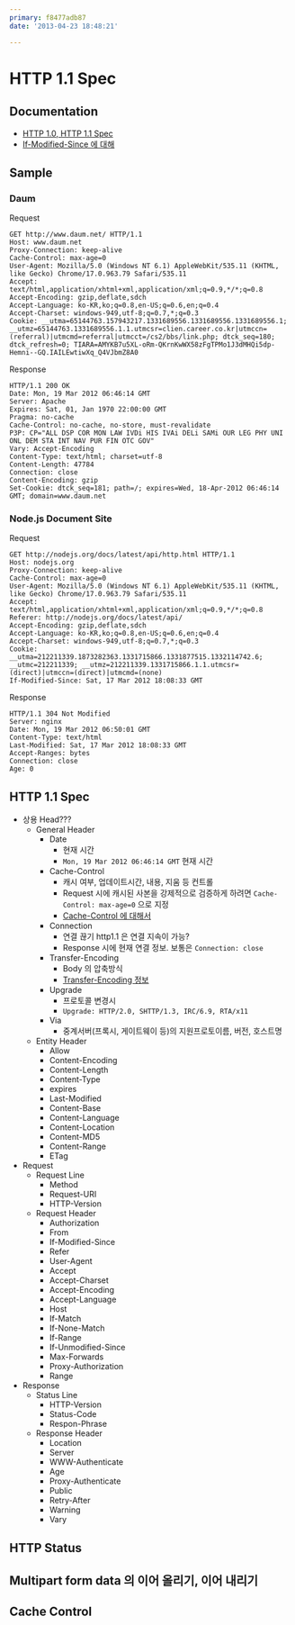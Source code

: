 ```yaml
---
primary: f8477adb87
date: '2013-04-23 18:48:21'

---
```


# HTTP 1.1 Spec

## Documentation

- [HTTP 1.0, HTTP 1.1 Spec](http://coffeenix.net/doc/network/http_1_0_vs_1_1.html)
- [If-Modified-Since 에 대해](http://kldp.org/node/44139)

## Sample

### Daum

Request

	GET http://www.daum.net/ HTTP/1.1
	Host: www.daum.net
	Proxy-Connection: keep-alive
	Cache-Control: max-age=0
	User-Agent: Mozilla/5.0 (Windows NT 6.1) AppleWebKit/535.11 (KHTML, like Gecko) Chrome/17.0.963.79 Safari/535.11
	Accept: text/html,application/xhtml+xml,application/xml;q=0.9,*/*;q=0.8
	Accept-Encoding: gzip,deflate,sdch
	Accept-Language: ko-KR,ko;q=0.8,en-US;q=0.6,en;q=0.4
	Accept-Charset: windows-949,utf-8;q=0.7,*;q=0.3
	Cookie: __utma=65144763.157943217.1331689556.1331689556.1331689556.1; __utmz=65144763.1331689556.1.1.utmcsr=clien.career.co.kr|utmccn=(referral)|utmcmd=referral|utmcct=/cs2/bbs/link.php; dtck_seq=180; dtck_refresh=0; TIARA=AMYKB7u5XL-oRm-QKrnKwWX58zFgTPMo1J3dMHQi5dp-Hemni--GQ.IAILEwtiwXq_Q4VJbmZ8A0

Response

	HTTP/1.1 200 OK
	Date: Mon, 19 Mar 2012 06:46:14 GMT
	Server: Apache
	Expires: Sat, 01, Jan 1970 22:00:00 GMT
	Pragma: no-cache
	Cache-Control: no-cache, no-store, must-revalidate
	P3P: CP="ALL DSP COR MON LAW IVDi HIS IVAi DELi SAMi OUR LEG PHY UNI ONL DEM STA INT NAV PUR FIN OTC GOV"
	Vary: Accept-Encoding
	Content-Type: text/html; charset=utf-8
	Content-Length: 47784
	Connection: close
	Content-Encoding: gzip
	Set-Cookie: dtck_seq=181; path=/; expires=Wed, 18-Apr-2012 06:46:14 GMT; domain=www.daum.net

### Node.js Document Site

Request

	GET http://nodejs.org/docs/latest/api/http.html HTTP/1.1
	Host: nodejs.org
	Proxy-Connection: keep-alive
	Cache-Control: max-age=0
	User-Agent: Mozilla/5.0 (Windows NT 6.1) AppleWebKit/535.11 (KHTML, like Gecko) Chrome/17.0.963.79 Safari/535.11
	Accept: text/html,application/xhtml+xml,application/xml;q=0.9,*/*;q=0.8
	Referer: http://nodejs.org/docs/latest/api/
	Accept-Encoding: gzip,deflate,sdch
	Accept-Language: ko-KR,ko;q=0.8,en-US;q=0.6,en;q=0.4
	Accept-Charset: windows-949,utf-8;q=0.7,*;q=0.3
	Cookie: __utma=212211339.1873282363.1331715866.1331877515.1332114742.6; __utmc=212211339; __utmz=212211339.1331715866.1.1.utmcsr=(direct)|utmccn=(direct)|utmcmd=(none)
	If-Modified-Since: Sat, 17 Mar 2012 18:08:33 GMT

Response

	HTTP/1.1 304 Not Modified
	Server: nginx
	Date: Mon, 19 Mar 2012 06:50:01 GMT
	Content-Type: text/html
	Last-Modified: Sat, 17 Mar 2012 18:08:33 GMT
	Accept-Ranges: bytes
	Connection: close
	Age: 0


## HTTP 1.1 Spec

- 상용 Head???
	- General Header
		- Date 
			- 현재 시간 
			- `Mon, 19 Mar 2012 06:46:14 GMT` 현재 시간
		- Cache-Control
			- 캐시 여부, 업데이트시간, 내용, 지움 등 컨트롤
			- Request 시에 캐시된 사본을 강제적으로 검증하게 하려면 `Cache-Control: max-age=0` 으로 지정
			- [Cache-Control 에 대해서](http://blog.combel.net/entry/Cache-Control?category=0)
		- Connection
			- 연결 끊기 http1.1 은 연결 지속이 가능? 
			- Response 시에 현재 연결 정보. 보통은 `Connection: close` 
		- Transfer-Encoding
			- Body 의 압축방식
			- [Transfer-Encoding 정보](http://blog.bagesoft.com/917)
		- Upgrade
			- 프로토콜 변경시
			- `Upgrade: HTTP/2.0, SHTTP/1.3, IRC/6.9, RTA/x11`
		- Via
			- 중계서버(프록시, 게이트웨이 등)의 지원프로토이름, 버전, 호스트명
	- Entity Header
		- Allow
		- Content-Encoding
		- Content-Length
		- Content-Type
		- expires
		- Last-Modified
		- Content-Base
		- Content-Language
		- Content-Location
		- Content-MD5
		- Content-Range
		- ETag
- Request
	- Request Line
		- Method
		- Request-URI
		- HTTP-Version
	- Request Header
		- Authorization
		- From
		- If-Modified-Since
		- Refer
		- User-Agent
		- Accept
		- Accept-Charset
		- Accept-Encoding
		- Accept-Language
		- Host
		- If-Match
		- If-None-Match
		- If-Range
		- If-Unmodified-Since
		- Max-Forwards
		- Proxy-Authorization
		- Range
- Response
	- Status Line
		- HTTP-Version
		- Status-Code
		- Respon-Phrase
	- Response Header
		- Location
		- Server
		- WWW-Authenticate
		- Age
		- Proxy-Authenticate
		- Public
		- Retry-After
		- Warning
		- Vary

## HTTP Status

## Multipart form data 의 이어 올리기, 이어 내리기

## Cache Control
